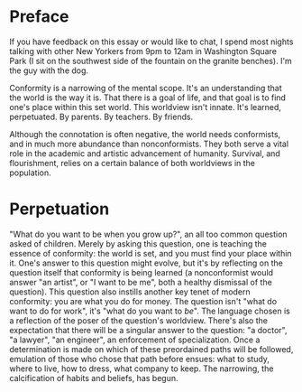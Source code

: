 # Preface 

If you have feedback on this essay or would like to chat, I spend most nights talking with other New Yorkers from 9pm to 12am in Washington Square Park (I sit on the southwest side of the fountain on the granite benches). I'm the guy with the dog.

Conformity is a narrowing of the mental scope. It's an understanding that the world is the way it is. That there is a goal of life, and that goal is to find one's place within this set world. This worldview isn't innate. It's learned, perpetuated. By parents. By teachers. By friends.

Although the connotation is often negative, the world needs conformists, and in much more abundance than nonconformists. They both serve a vital role in the academic and artistic advancement of humanity. Survival, and flourishment, relies on a certain balance of both worldviews in the population. 

# Perpetuation

"What do you want to be when you grow up?", an all too common question asked of children. Merely by asking this question, one is teaching the essence of conformity: the world is set, and you must find your place within it. One's answer to this question might evolve, but it's by reflecting on the question itself that conformity is being learned (a nonconformist would answer "an artist", or "I want to be me", both a healthy dismissal of the question). This question also instills another key tenet of modern conformity: you are what you do for money. The question isn't "what do want to do for work", it's "what do you want to _be_". The language chosen is a reflection of the poser of the question's worldview. There's also the expectation that there will be a singular answer to the question: "a doctor", "a lawyer", "an engineer", an enforcement of specialization. Once a determination is made on which of these preordained paths will be followed, emulation of those who chose that path before ensues: what to study, where to live, how to dress, what company to keep. The narrowing, the calcification of habits and beliefs, has begun. 

